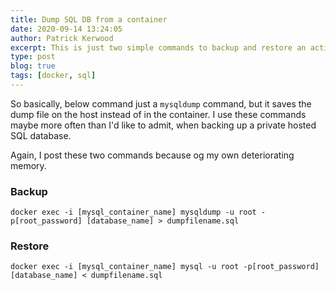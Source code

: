 ```yaml
---
title: Dump SQL DB from a container
date: 2020-09-14 13:24:05
author: Patrick Kerwood
excerpt: This is just two simple commands to backup and restore an active MySQL/MariaDB database running in a container.
type: post
blog: true
tags: [docker, sql]
---
```


So basically, below command just a `mysqldump` command, but it saves the dump file on the host instead of in the container. I use these commands maybe more often than I'd like to admit, when backing up a private hosted SQL database.

Again, I post these two commands because og my own deteriorating memory.

### Backup
```
docker exec -i [mysql_container_name] mysqldump -u root -p[root_password] [database_name] > dumpfilename.sql
```

### Restore
```
docker exec -i [mysql_container_name] mysql -u root -p[root_password] [database_name] < dumpfilename.sql
```
